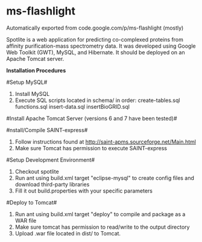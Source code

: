 # ms-flashlight
Automatically exported from code.google.com/p/ms-flashlight (mostly)

Spotlite is a web application for predicting co-complexed proteins from affinity purification-mass spectrometry data. It was developed using Google Web Toolkit (GWT), MySQL, and Hibernate. It should be deployed on an Apache Tomcat server.

**Installation Procedures**  
  
#Setup MySQL#  
1. Install MySQL  
2. Execute SQL scripts located in schema/ in order: create-tables.sql functions.sql insert-data.sql insertBioGRID.sql  
  
#Install Apache Tomcat Server (versions 6 and 7 have been tested)#  
  
#nstall/Compile SAINT-express#  
1. Follow instructions found at http://saint-apms.sourceforge.net/Main.html  
2. Make sure Tomcat has permission to execute SAINT-express  
	  
#Setup Development Environment#  
1. Checkout spotlite  
2. Run ant using build.xml target "eclipse-mysql" to create config files and download third-party libraries  
3. Fill it out build.properties with your specific parameters   
	
#Deploy to Tomcat#
1. Run ant using build.xml target "deploy" to compile and package as a WAR file  
2. Make sure tomcat has permission to read/write to the output directory  
3. Upload .war file located in dist/ to Tomcat.   
